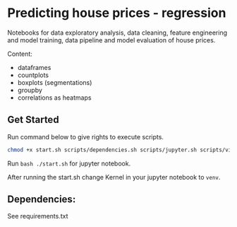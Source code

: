 # Predicting house prices - regression
Notebooks for data exploratory analysis, data cleaning, feature engineering and model training, data pipeline and model evaluation of house prices.

Content:
- dataframes
- countplots
- boxplots (segmentations)
- groupby
- correlations as heatmaps

## Get Started
Run command below to give rights to execute scripts.
```bash
chmod +x start.sh scripts/dependencies.sh scripts/jupyter.sh scripts/virtualenv.sh
```

Run ```bash ./start.sh``` for jupyter notebook.   

After running the start.sh change Kernel in your jupyter notebook to ```venv```.

## Dependencies:
See requirements.txt
